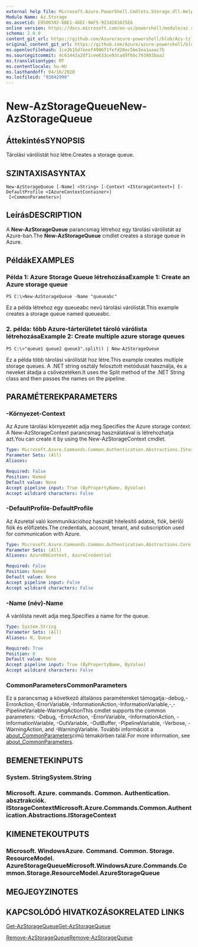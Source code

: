 ```yaml
---
external help file: Microsoft.Azure.PowerShell.Cmdlets.Storage.dll-Help.xml
Module Name: Az.Storage
ms.assetid: E9500392-6BE1-46EC-9AF5-9234281025E6
online version: https://docs.microsoft.com/en-us/powershell/module/az.storage/new-azstoragequeue
schema: 2.0.0
content_git_url: https://github.com/Azure/azure-powershell/blob/Azs-tzl/src/Storage/Storage.Management/help/New-AzStorageQueue.md
original_content_git_url: https://github.com/Azure/azure-powershell/blob/Azs-tzl/src/Storage/Storage.Management/help/New-AzStorageQueue.md
ms.openlocfilehash: 1ce3615d7eeef4986f1fefd20ec5be2ea1aaac7b
ms.sourcegitcommit: 4c61442a2df1cee633ce93cad9f6bc793803baa2
ms.translationtype: MT
ms.contentlocale: hu-HU
ms.lasthandoff: 04/16/2020
ms.locfileid: "93842990"
---
```

# <span data-ttu-id="2c431-101">New-AzStorageQueue</span><span class="sxs-lookup"><span data-stu-id="2c431-101">New-AzStorageQueue</span></span>

## <span data-ttu-id="2c431-102">Áttekintés</span><span class="sxs-lookup"><span data-stu-id="2c431-102">SYNOPSIS</span></span>
<span data-ttu-id="2c431-103">Tárolási várólistát hoz létre.</span><span class="sxs-lookup"><span data-stu-id="2c431-103">Creates a storage queue.</span></span>

## <span data-ttu-id="2c431-104">SZINTAXISA</span><span class="sxs-lookup"><span data-stu-id="2c431-104">SYNTAX</span></span>

```
New-AzStorageQueue [-Name] <String> [-Context <IStorageContext>] [-DefaultProfile <IAzureContextContainer>]
 [<CommonParameters>]
```

## <span data-ttu-id="2c431-105">Leírás</span><span class="sxs-lookup"><span data-stu-id="2c431-105">DESCRIPTION</span></span>
<span data-ttu-id="2c431-106">A **New-AzStorageQueue** parancsmag létrehoz egy tárolási várólistát az Azure-ban.</span><span class="sxs-lookup"><span data-stu-id="2c431-106">The **New-AzStorageQueue** cmdlet creates a storage queue in Azure.</span></span>

## <span data-ttu-id="2c431-107">Példák</span><span class="sxs-lookup"><span data-stu-id="2c431-107">EXAMPLES</span></span>

### <span data-ttu-id="2c431-108">Példa 1: Azure Storage Queue létrehozása</span><span class="sxs-lookup"><span data-stu-id="2c431-108">Example 1: Create an Azure storage queue</span></span>
```
PS C:\>New-AzStorageQueue -Name "queueabc"
```

<span data-ttu-id="2c431-109">Ez a példa létrehoz egy queueabc nevű tárolási várólistát.</span><span class="sxs-lookup"><span data-stu-id="2c431-109">This example creates a storage queue named queueabc.</span></span>

### <span data-ttu-id="2c431-110">2. példa: több Azure-tárterületet tároló várólista létrehozása</span><span class="sxs-lookup"><span data-stu-id="2c431-110">Example 2: Create multiple azure storage queues</span></span>
```
PS C:\>"queue1 queue2 queue3".split() | New-AzStorageQueue
```

<span data-ttu-id="2c431-111">Ez a példa több tárolási várólistát hoz létre.</span><span class="sxs-lookup"><span data-stu-id="2c431-111">This example creates multiple storage queues.</span></span>
<span data-ttu-id="2c431-112">A .NET string osztály felosztott metódusát használja, és a neveket átadja a csővezetéken.</span><span class="sxs-lookup"><span data-stu-id="2c431-112">It uses the Split method of the .NET String class and then passes the names on the pipeline.</span></span>

## <span data-ttu-id="2c431-113">PARAMÉTEREK</span><span class="sxs-lookup"><span data-stu-id="2c431-113">PARAMETERS</span></span>

### <span data-ttu-id="2c431-114">-Környezet</span><span class="sxs-lookup"><span data-stu-id="2c431-114">-Context</span></span>
<span data-ttu-id="2c431-115">Az Azure tárolási környezetét adja meg.</span><span class="sxs-lookup"><span data-stu-id="2c431-115">Specifies the Azure storage context.</span></span>
<span data-ttu-id="2c431-116">A New-AzStorageContext parancsmag használatával is létrehozhatja azt.</span><span class="sxs-lookup"><span data-stu-id="2c431-116">You can create it by using the New-AzStorageContext cmdlet.</span></span>

```yaml
Type: Microsoft.Azure.Commands.Common.Authentication.Abstractions.IStorageContext
Parameter Sets: (All)
Aliases:

Required: False
Position: Named
Default value: None
Accept pipeline input: True (ByPropertyName, ByValue)
Accept wildcard characters: False
```

### <span data-ttu-id="2c431-117">-DefaultProfile</span><span class="sxs-lookup"><span data-stu-id="2c431-117">-DefaultProfile</span></span>
<span data-ttu-id="2c431-118">Az Azuretal való kommunikációhoz használt hitelesítő adatok, fiók, bérlői fiók és előfizetés.</span><span class="sxs-lookup"><span data-stu-id="2c431-118">The credentials, account, tenant, and subscription used for communication with Azure.</span></span>

```yaml
Type: Microsoft.Azure.Commands.Common.Authentication.Abstractions.Core.IAzureContextContainer
Parameter Sets: (All)
Aliases: AzureRmContext, AzureCredential

Required: False
Position: Named
Default value: None
Accept pipeline input: False
Accept wildcard characters: False
```

### <span data-ttu-id="2c431-119">-Name (név)</span><span class="sxs-lookup"><span data-stu-id="2c431-119">-Name</span></span>
<span data-ttu-id="2c431-120">A várólista nevét adja meg.</span><span class="sxs-lookup"><span data-stu-id="2c431-120">Specifies a name for the queue.</span></span>

```yaml
Type: System.String
Parameter Sets: (All)
Aliases: N, Queue

Required: True
Position: 0
Default value: None
Accept pipeline input: True (ByPropertyName, ByValue)
Accept wildcard characters: False
```

### <span data-ttu-id="2c431-121">CommonParameters</span><span class="sxs-lookup"><span data-stu-id="2c431-121">CommonParameters</span></span>
<span data-ttu-id="2c431-122">Ez a parancsmag a következő általános paramétereket támogatja:-debug,-ErrorAction,-ErrorVariable,-InformationAction,-InformationVariable,-,-PipelineVariable-WarningAction</span><span class="sxs-lookup"><span data-stu-id="2c431-122">This cmdlet supports the common parameters: -Debug, -ErrorAction, -ErrorVariable, -InformationAction, -InformationVariable, -OutVariable, -OutBuffer, -PipelineVariable, -Verbose, -WarningAction, and -WarningVariable.</span></span> <span data-ttu-id="2c431-123">További információt a [about_CommonParameters](http://go.microsoft.com/fwlink/?LinkID=113216)című témakörben talál.</span><span class="sxs-lookup"><span data-stu-id="2c431-123">For more information, see [about_CommonParameters](http://go.microsoft.com/fwlink/?LinkID=113216).</span></span>

## <span data-ttu-id="2c431-124">BEMENETEK</span><span class="sxs-lookup"><span data-stu-id="2c431-124">INPUTS</span></span>

### <span data-ttu-id="2c431-125">System. String</span><span class="sxs-lookup"><span data-stu-id="2c431-125">System.String</span></span>

### <span data-ttu-id="2c431-126">Microsoft. Azure. commands. Common. Authentication. absztrakciók. IStorageContext</span><span class="sxs-lookup"><span data-stu-id="2c431-126">Microsoft.Azure.Commands.Common.Authentication.Abstractions.IStorageContext</span></span>

## <span data-ttu-id="2c431-127">KIMENETEK</span><span class="sxs-lookup"><span data-stu-id="2c431-127">OUTPUTS</span></span>

### <span data-ttu-id="2c431-128">Microsoft. WindowsAzure. Command. Common. Storage. ResourceModel. AzureStorageQueue</span><span class="sxs-lookup"><span data-stu-id="2c431-128">Microsoft.WindowsAzure.Commands.Common.Storage.ResourceModel.AzureStorageQueue</span></span>

## <span data-ttu-id="2c431-129">MEGJEGYZI</span><span class="sxs-lookup"><span data-stu-id="2c431-129">NOTES</span></span>

## <span data-ttu-id="2c431-130">KAPCSOLÓDÓ HIVATKOZÁSOK</span><span class="sxs-lookup"><span data-stu-id="2c431-130">RELATED LINKS</span></span>

[<span data-ttu-id="2c431-131">Get-AzStorageQueue</span><span class="sxs-lookup"><span data-stu-id="2c431-131">Get-AzStorageQueue</span></span>](./Get-AzStorageQueue.md)

[<span data-ttu-id="2c431-132">Remove-AzStorageQueue</span><span class="sxs-lookup"><span data-stu-id="2c431-132">Remove-AzStorageQueue</span></span>](./Remove-AzStorageQueue.md)


